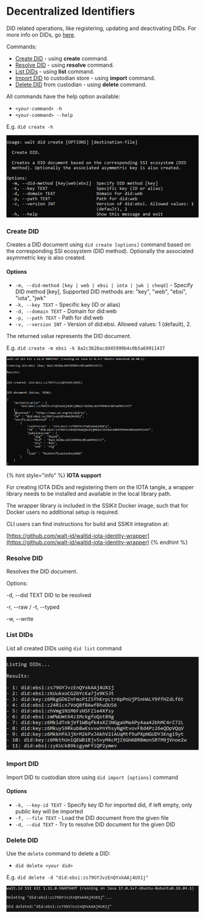 # Decentralized Identifiers

DID related operations, like registering, updating and deactivating DIDs. For more info on DIDs, go [here](../../ssi-kit/what-is-ssi/technologies-and-concepts/decentralised-identifiers-dids.md).

Commands:&#x20;

* [Create DID](decentralized-identifiers.md#create-did) - using **create** command.&#x20;
* [Resolve DID](decentralized-identifiers.md#resolve-did) - using **resolve** command.
* [List DIDs](decentralized-identifiers.md#list-dids) - using **list** command.
* [Import DID](decentralized-identifiers.md#import-did) to custodian store - using **import** command.
* [Delete DID](decentralized-identifiers.md#delete-did) from custodian - using **delete** command.

All commands have the help option available:

* `<your-command> -h`&#x20;
* `<your-command> --help`

E.g. `did create -h`

![Create did help command output](../../.gitbook/assets/Capture.PNG)

### Create DID

Creates a DID document using `did create [options]` command based on the corresponding SSI ecosystem (DID method). Optionally the associated asymmetric key is also created.



#### Options

* `-m, --did-method [key | web | ebsi | iota | jwk | cheqd]` - Specify DID method \[key], Supported DID methods are: "key", "web", "ebsi", "iota", "jwk"
* `-k, --key TEXT` - Specific key (ID or alias)
* `-d, --domain TEXT` - Domain for did:web
* `-p, --path TEXT` - Path for did:web
* `-v, --version INT` - Version of did:ebsi. Allowed values: 1 (default), 2.

The returned value represents the DID document.

E.g. `did create -m ebsi -k 8a2c3628acdd45999b4c0b5a69911437`&#x20;

![](<../../.gitbook/assets/Capture (2).PNG>)

{% hint style="info" %}
**IOTA support**

For creating IOTA DIDs and registering them on the IOTA tangle, a wrapper library needs to be installed and available in the local library path.

The wrapper library is included in the SSIKit Docker image, such that for Docker users no additional setup is required.

CLI users can find instructions for build and SSIKit integration at:

[https://github.com/walt-id/waltid-iota-identity-wrapper](https://github.com/walt-id/waltid-iota-identity-wrapper)
{% endhint %}

### Resolve DID

Resolves the DID document.

Options:&#x20;

\-d, --did TEXT DID to be resolved&#x20;

\-r, --raw / -t, --typed&#x20;

\-w, --write

### List DIDs

List all created DIDs using `did list` command



![List dids command output](<../../.gitbook/assets/image (4).png>)



### Import DID

Import DID to custodian store using `did import [options]` command

#### Options

* `-k, --key-id TEXT` - Specify key ID for imported did, if left empty, only public key will be imported
* `-f, --file TEXT` - Load the DID document from the given file
* `-d, --did TEXT` - Try to resolve DID document for the given DID

### Delete DID

Use the `delete` command to delete a DID:

* `did delete <your did>`

E.g. `did delete -d "did:ebsi:zs79GYJvzEnQYxkAAj4UX1j"`

![](<../../.gitbook/assets/image (14) (1).png>)
